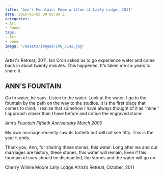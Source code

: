 ```yaml
---
title: "Ann's Fountain: Poem written at Laity Lodge, 2011"
date: 2016-03-03 00:00:00 Z
categories:
- Art
- Poems
tags:
- Art
- poem
image: "/assets/images/IMG_3142.jpg"
---
```


Artist's Retreat, 2011. Ian Cron asked us to go experience water and come back in about twenty minutes. This happened. It's taken me six years to share it.

## ANN’S FOUNTAIN

Go to water, he says. Listen to the water. Look at the water.
I go to the fountain by the path on the way to the studios.
It is the first place that comes to mind.
I realize that somehow I have always thought of it as “mine.”
I approach closer than I have before and notice the engraved stone:

*Ann’s Fountain*
_Fiftieth Anniversary_
_March 2000_

My own marriage recently saw its fortieth but will not see fifty. This is the year it ends.

Thank you, Ann, for sharing these stones, this water. Long after we and our marriages are history, these stones, this water will remain. Even if this fountain of ours should be dismantled, the stones and the water will go on.

Cherry Winkle Moore
Laity Lodge
Artist’s Retreat, October, 2011